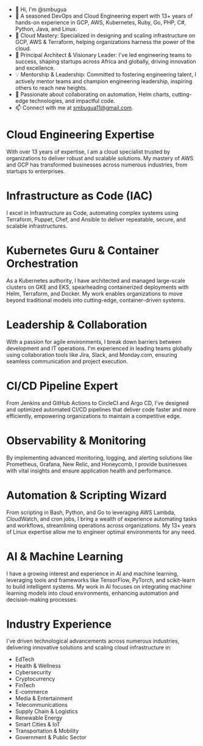 - 👋 Hi, I'm @smbugua
- 👀 A seasoned DevOps and Cloud Engineering expert with 13+ years of hands-on experience in GCP, AWS, Kubernetes, Ruby, Go, PHP, C#, Python, Java, and Linux.
- 🌱 Cloud Mastery: Specialized in designing and scaling infrastructure on GCP, AWS & Terraform, helping organizations harness the power of the cloud.
- 💼 Principal Architect & Visionary Leader: I've led engineering teams to success, shaping startups across Africa and globally, driving innovation and excellence.
- 💡 Mentorship & Leadership: Committed to fostering engineering talent, I actively mentor teams and champion engineering leadership, inspiring others to reach new heights.
- 💞️ Passionate about collaborating on automation, Helm charts, cutting-edge technologies, and impactful code.
- 📫 Connect with me at smbugua11@gmail.com.

# Cloud Engineering Expertise
With over 13 years of expertise, I am a cloud specialist trusted by organizations to deliver robust and scalable solutions. My mastery of AWS and GCP has transformed businesses across numerous industries, from startups to enterprises.

# Infrastructure as Code (IAC)
I excel in Infrastructure as Code, automating complex systems using Terraform, Puppet, Chef, and Ansible to deliver repeatable, secure, and scalable infrastructures.

# Kubernetes Guru & Container Orchestration
As a Kubernetes authority, I have architected and managed large-scale clusters on GKE and EKS, spearheading containerized deployments with Helm, Terraform, and Docker. My work enables organizations to move beyond traditional models into cutting-edge, container-driven systems.

# Leadership & Collaboration
With a passion for agile environments, I break down barriers between development and IT operations. I'm experienced in leading teams globally using collaboration tools like Jira, Slack, and Monday.com, ensuring seamless communication and project execution.

# CI/CD Pipeline Expert
From Jenkins and GitHub Actions to CircleCI and Argo CD, I've designed and optimized automated CI/CD pipelines that deliver code faster and more efficiently, empowering organizations to maintain a competitive edge.

# Observability & Monitoring
By implementing advanced monitoring, logging, and alerting solutions like Prometheus, Grafana, New Relic, and Honeycomb, I provide businesses with vital insights and ensure application health and performance.

# Automation & Scripting Wizard
From scripting in Bash, Python, and Go to leveraging AWS Lambda, CloudWatch, and cron jobs, I bring a wealth of experience automating tasks and workflows, streamlining operations across organizations. My 13+ years of Linux expertise allow me to engineer optimal environments for any need.

# AI & Machine Learning
I have a growing interest and experience in AI and machine learning, leveraging tools and frameworks like TensorFlow, PyTorch, and scikit-learn to build intelligent systems. My work in AI focuses on integrating machine learning models into cloud environments, enhancing automation and decision-making processes.

# Industry Experience
I've driven technological advancements across numerous industries, delivering innovative solutions and scaling cloud infrastructure in:
- EdTech
- Health & Wellness
- Cybersecurity
- Cryptocurrency
- FinTech
- E-commerce
- Media & Entertainment
- Telecommunications
- Supply Chain & Logistics
- Renewable Energy
- Smart Cities & IoT
- Transportation & Mobility
- Government & Public Sector



